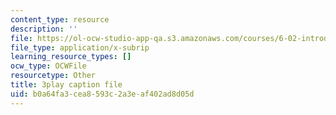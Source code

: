 ```yaml
---
content_type: resource
description: ''
file: https://ol-ocw-studio-app-qa.s3.amazonaws.com/courses/6-02-introduction-to-eecs-ii-digital-communication-systems-fall-2012/b0a64fa3cea8593c2a3eaf402ad8d05d_RG3CkwIDYfI.srt
file_type: application/x-subrip
learning_resource_types: []
ocw_type: OCWFile
resourcetype: Other
title: 3play caption file
uid: b0a64fa3-cea8-593c-2a3e-af402ad8d05d
---
```


